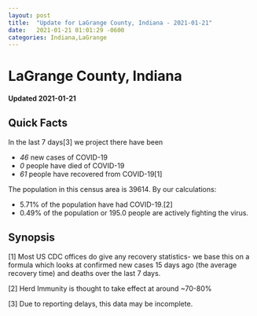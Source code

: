 ```yaml
---
layout: post
title:  "Update for LaGrange County, Indiana - 2021-01-21"
date:   2021-01-21 01:01:29 -0600
categories: Indiana,LaGrange
---
```


# LaGrange County, Indiana
#### Updated 2021-01-21

## Quick Facts

In the last 7 days[3] we project there have been
- *46* new cases of COVID-19
- *0* people have died of COVID-19
- *61* people have recovered from COVID-19[1]

The population in this census area is 39614. By our calculations:
- 5.71% of the population have had COVID-19.[2]
- 0.49% of the population or 195.0 people are actively fighting the virus.

## Synopsis




[1] Most US CDC offices do give any recovery statistics- we base this on a formula which looks at confirmed new cases
15 days ago (the average recovery time) and deaths over the last 7 days.

[2] Herd Immunity is thought to take effect at around ~70-80%

[3] Due to reporting delays, this data may be incomplete.
 
    